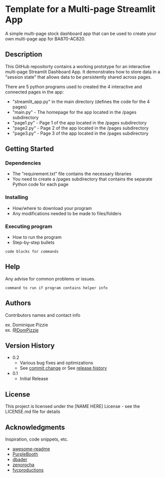 # Template for a Multi-page Streamlit App

A simple multi-page stock dashboard app that can be used to create your own 
multi-page app for BA870-AC820.

## Description

This GitHub repositorty contains a working prototype for an interactive
multi-page Streamlit Dashboard App. It demonstrates how to store data in a
"session state" that allows data to be persistently shared across pages. 

There are 5 python programs used to created the 4 interactive and
connected pages in the app:
- "streamlit_app.py" in the main directory (defines the code for the 4 pages)
- "main.py" - The homepage for the app located in the /pages subdirectory
- "page1.py" - Page 1 of the app located in the /pages subdirectory
- "page2.py" - Page 2 of the app located in the /pages subdirectory
- "page3.py" - Page 3 of the app located in the /pages subdirectory

## Getting Started

### Dependencies

* The "requirement.txt" file contains the necessary libraries
* You need to create a /pages subdirectory that contains the separate Python code for each page

### Installing

* How/where to download your program
* Any modifications needed to be made to files/folders

### Executing program

* How to run the program
* Step-by-step bullets
```
code blocks for commands
```

## Help

Any advise for common problems or issues.
```
command to run if program contains helper info
```

## Authors

Contributors names and contact info

ex. Dominique Pizzie  
ex. [@DomPizzie](https://twitter.com/dompizzie)

## Version History

* 0.2
    * Various bug fixes and optimizations
    * See [commit change]() or See [release history]()
* 0.1
    * Initial Release

## License

This project is licensed under the [NAME HERE] License - see the LICENSE.md file for details

## Acknowledgments

Inspiration, code snippets, etc.
* [awesome-readme](https://github.com/matiassingers/awesome-readme)
* [PurpleBooth](https://gist.github.com/PurpleBooth/109311bb0361f32d87a2)
* [dbader](https://github.com/dbader/readme-template)
* [zenorocha](https://gist.github.com/zenorocha/4526327)
* [fvcproductions](https://gist.github.com/fvcproductions/1bfc2d4aecb01a834b46)
